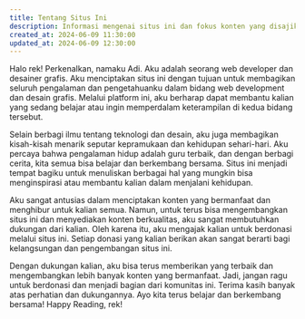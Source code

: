 ```yaml
---
title: Tentang Situs Ini
description: Informasi mengenai situs ini dan fokus konten yang disajikan kepada pengunjung.
created_at: 2024-06-09 11:30:00
updated_at: 2024-06-09 12:30:00
---
```


Halo rek! Perkenalkan, namaku Adi. Aku adalah seorang web developer dan desainer grafis. Aku menciptakan situs ini dengan tujuan untuk membagikan seluruh pengalaman dan pengetahuanku dalam bidang web development dan desain grafis. Melalui platform ini, aku berharap dapat membantu kalian yang sedang belajar atau ingin memperdalam keterampilan di kedua bidang tersebut.

Selain berbagi ilmu tentang teknologi dan desain, aku juga membagikan kisah-kisah menarik seputar kepramukaan dan kehidupan sehari-hari. Aku percaya bahwa pengalaman hidup adalah guru terbaik, dan dengan berbagi cerita, kita semua bisa belajar dan berkembang bersama. Situs ini menjadi tempat bagiku untuk menuliskan berbagai hal yang mungkin bisa menginspirasi atau membantu kalian dalam menjalani kehidupan.

Aku sangat antusias dalam menciptakan konten yang bermanfaat dan menghibur untuk kalian semua. Namun, untuk terus bisa mengembangkan situs ini dan menyediakan konten berkualitas, aku sangat membutuhkan dukungan dari kalian. Oleh karena itu, aku mengajak kalian untuk berdonasi melalui situs ini. Setiap donasi yang kalian berikan akan sangat berarti bagi kelangsungan dan pengembangan situs ini.

Dengan dukungan kalian, aku bisa terus memberikan yang terbaik dan mengembangkan lebih banyak konten yang bermanfaat. Jadi, jangan ragu untuk berdonasi dan menjadi bagian dari komunitas ini. Terima kasih banyak atas perhatian dan dukungannya. Ayo kita terus belajar dan berkembang bersama! Happy Reading, rek!
